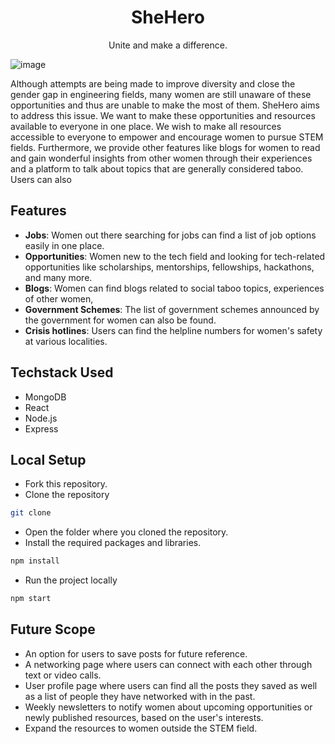  <h1 align="center">SheHero</h1>
  <p align="center">
 Unite and make a difference.
   <br />
  </p>

![image](https://user-images.githubusercontent.com/78213881/158041811-76f16747-eab0-43f1-8bde-07fa6a74d726.png)

Although attempts are being made to improve diversity and close the gender gap in engineering fields, many women are still unaware of these opportunities and thus are unable to make the most of them. SheHero aims to address this issue. We want to make these opportunities and resources available to everyone in one place. We wish to make all resources accessible to everyone to empower and encourage women to pursue STEM fields. Furthermore, we provide other features like blogs for women to read and gain wonderful insights from other women through their experiences and a platform to talk about topics that are generally considered taboo. Users can also 

## Features
- **Jobs**: Women out there searching for jobs can find a list of job options easily in one place.
- **Opportunities**: Women new to the tech field and looking for tech-related opportunities like scholarships, mentorships, fellowships, hackathons, and many more.
- **Blogs**: Women can find blogs related to social taboo topics, experiences of other women,  
- **Government Schemes**: The list of government schemes announced by the government for women can also be found.
- **Crisis hotlines**: Users can find the helpline numbers for women's safety at various localities.

## Techstack Used

- MongoDB
- React
- Node.js
- Express


## Local Setup
 - Fork this repository.
 - Clone the repository
 ```sh
 git clone 
 ```
- Open the folder where you cloned the repository.
- Install the required packages and libraries.
 ```sh
npm install
 ```
 - Run the project locally
  ```sh
npm start
 ```

## Future Scope
- An option for users to save posts for future reference.
- A networking page where users can connect with each other through text or video calls.
- User profile page where users can find all the posts they saved as well as a list of people they have networked with in the past.
- Weekly newsletters to notify women about upcoming opportunities or newly published resources, based on the user's interests. 
- Expand the resources to women outside the STEM field.

